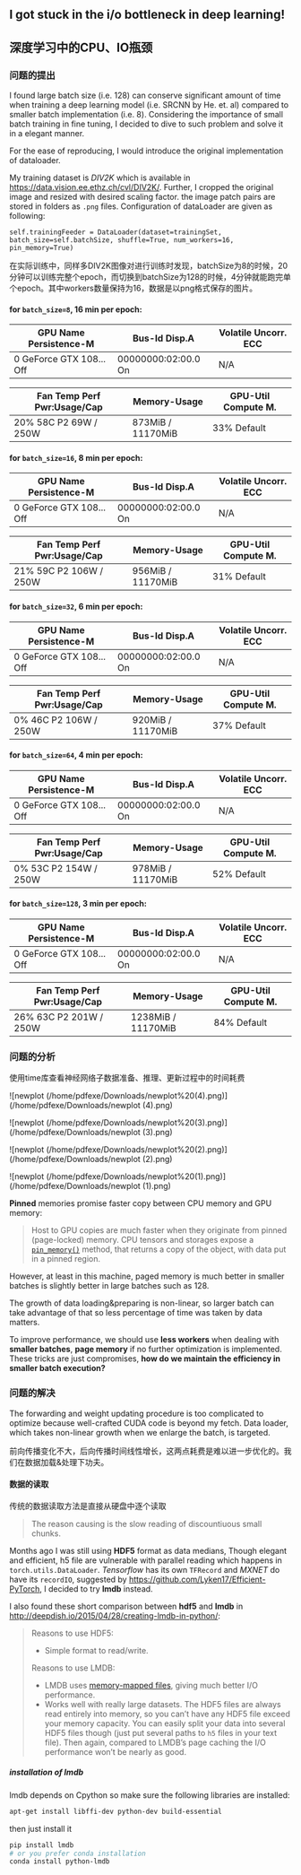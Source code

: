 ## I got stuck in the i/o bottleneck in deep learning!

## 深度学习中的CPU、IO瓶颈

### 问题的提出

I found large batch size (i.e. 128) can conserve significant amount of time when training a deep learning model (i.e. SRCNN by He. et. al) compared to smaller batch implementation (i.e. 8). Considering the importance of small batch training in fine tuning, I decided to dive to such problem and solve it in a elegant manner.

For the ease of reproducing, I would introduce the original implementation of dataloader.

My training dataset is _DIV2K_ which is available in https://data.vision.ee.ethz.ch/cvl/DIV2K/. Further, I cropped the original image and resized with desired scaling factor. the image patch pairs are stored in folders as `.png` files. Configuration of dataLoader are given as following:

```
self.trainingFeeder = DataLoader(dataset=trainingSet, batch_size=self.batchSize, shuffle=True, num_workers=16, pin_memory=True)
```



在实际训练中，同样多DIV2K图像对进行训练时发现，batchSize为8的时候，20分钟可以训练完整个epoch，而切换到batchSize为128的时候，4分钟就能跑完单个epoch。其中workers数量保持为16，数据是以png格式保存的图片。

#### for ``batch_size=8``, 16 min per epoch:

| GPU  Name        Persistence-M | Bus-Id        Disp.A | Volatile Uncorr. ECC |
| ------------------------------ | -------------------- | -------------------- |
| 0  GeForce GTX 108...  Off     | 00000000:02:00.0  On | N/A                  |

| Fan  Temp  Perf  Pwr:Usage/Cap | Memory-Usage      | GPU-Util  Compute M. |
| ------------------------------ | ----------------- | -------------------- |
| 20%   58C    P2    69W / 250W  | 873MiB / 11170MiB | 33%      Default     |

#### for ``batch_size=16``, 8 min per epoch:

| GPU  Name        Persistence-M | Bus-Id        Disp.A | Volatile Uncorr. ECC |
| ------------------------------ | -------------------- | -------------------- |
| 0  GeForce GTX 108...  Off     | 00000000:02:00.0  On | N/A                  |

| Fan  Temp  Perf  Pwr:Usage/Cap | Memory-Usage      | GPU-Util  Compute M. |
| ------------------------------ | ----------------- | -------------------- |
| 21%   59C    P2   106W / 250W  | 956MiB / 11170MiB | 31%      Default     |

#### for `batch_size=32`, 6 min per epoch:

| GPU  Name        Persistence-M| Bus-Id        Disp.A | Volatile Uncorr. ECC |
| ------------------------------ | -------------------- | -------------------- |
|   0  GeForce GTX 108...  Off  | 00000000:02:00.0  On |                  N/A |

| Fan  Temp  Perf  Pwr:Usage/Cap|         Memory-Usage | GPU-Util  Compute M. |
| ------------------------------ | ----------------- | -------------------- |
|  0%   46C    P2   106W / 250W |    920MiB / 11170MiB |     37%      Default |

#### for `batch_size=64`, 4 min per epoch:
| GPU  Name        Persistence-M| Bus-Id        Disp.A | Volatile Uncorr. ECC |
| ------------------------------ | -------------------- | -------------------- |
|   0  GeForce GTX 108...  Off  | 00000000:02:00.0  On |                  N/A |

| Fan  Temp  Perf  Pwr:Usage/Cap|         Memory-Usage | GPU-Util  Compute M. |
| ------------------------------ | -------------------- | -------------------- |
|  0%   53C    P2   154W / 250W |    978MiB / 11170MiB |     52%      Default |

#### for `batch_size=128`, 3 min per epoch:
| GPU  Name        Persistence-M| Bus-Id        Disp.A | Volatile Uncorr. ECC |
| ------------------------------ | -------------------- | -------------------- |
|   0  GeForce GTX 108...  Off  | 00000000:02:00.0  On |                  N/A |

| Fan  Temp  Perf  Pwr:Usage/Cap|         Memory-Usage | GPU-Util  Compute M. |
| ------------------------------ | -------------------- | -------------------- |
| 26%   63C    P2   201W / 250W |   1238MiB / 11170MiB |     84%      Default |


### 问题的分析

使用time库查看神经网络子数据准备、推理、更新过程中的时间耗费



![newplot (/home/pdfexe/Downloads/newplot%20(4).png)](/home/pdfexe/Downloads/newplot (4).png)

![newplot (/home/pdfexe/Downloads/newplot%20(3).png)](/home/pdfexe/Downloads/newplot (3).png)

![newplot (/home/pdfexe/Downloads/newplot%20(2).png)](/home/pdfexe/Downloads/newplot (2).png)

![newplot (/home/pdfexe/Downloads/newplot%20(1).png)](/home/pdfexe/Downloads/newplot (1).png)

__Pinned__ memories promise faster copy between CPU memory and GPU memory:

> Host to GPU copies are much faster when they originate from pinned (page-locked) memory. CPU tensors and storages expose a [`pin_memory()`](https://pytorch.org/docs/stable/tensors.html#torch.Tensor.pin_memory) method, that returns a copy of the object, with data put in a pinned region.

However, at least in this machine, paged memory is much better in smaller batches is slightly better in large batches such as 128.



The growth of data loading&preparing is non-linear, so larger batch can take advantage of that so less percentage of time was taken by data matters.

To improve performance, we should use __less workers__ when dealing with __smaller batches__, __page memory__ if no further optimization is implemented. These tricks are just compromises, __how do we maintain the efficiency in smaller batch execution?__

### 问题的解决

The forwarding and weight updating procedure is too complicated to optimize because well-crafted CUDA code is beyond my fetch. Data loader, which takes non-linear growth when we enlarge the batch, is targeted.

前向传播变化不大，后向传播时间线性增长，这两点耗费是难以进一步优化的。我们在数据加载&处理下功夫。

#### 数据的读取

传统的数据读取方法是直接从硬盘中逐个读取

> The reason causing is the slow reading of discountiuous small chunks. 

Months ago I was still using __HDF5__ format as data medians, Though elegant and efficient, h5 file are vulnerable with parallel reading which happens in `torch.utils.DataLoader`.  _Tensorflow_ has its own `TFRecord` and _MXNET_  do have its `recordIO`, suggested by <https://github.com/Lyken17/Efficient-PyTorch>, I decided to try __lmdb__ instead.

I also found these short comparison between __hdf5__ and __lmdb__ in <http://deepdish.io/2015/04/28/creating-lmdb-in-python/>:

>Reasons to use HDF5:
>
>- Simple format to read/write.
>
>Reasons to use LMDB:
>
>- LMDB uses [memory-mapped files](http://en.wikipedia.org/wiki/Memory-mapped_file), giving much better I/O performance.
>- Works well with really large datasets. The HDF5 files are always read entirely into memory, so you can’t have any HDF5 file exceed your memory capacity. You can easily split your data into several HDF5 files though (just put several paths to `h5` files in your text file). Then again, compared to LMDB’s page caching the I/O performance won’t be nearly as good.



##### installation of lmdb

lmdb depends on Cpython so make sure the following libraries are installed:

``` bash
apt-get install libffi-dev python-dev build-essential
```

then just install it

``` bash
pip install lmdb
# or you prefer conda installation
conda install python-lmdb
```









